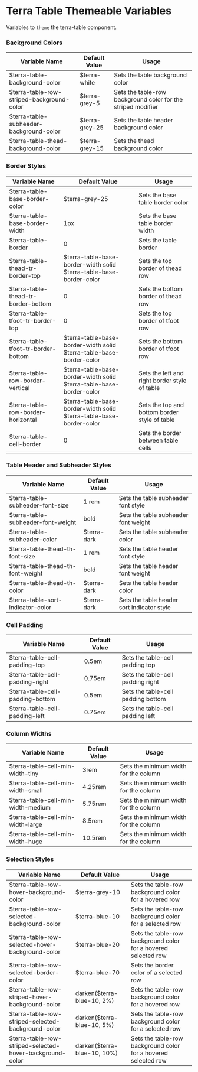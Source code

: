 # Terra Table Themeable Variables

Variables to `theme` the terra-table component.

### Background Colors
| Variable Name | Default Value | Usage |
|---|---|---|
| $terra-table-background-color                     | $terra-white   | Sets the table background color|
| $terra-table-row-striped-background-color         | $terra-grey-5  | Sets the table-row background color for the striped modifier|
| $terra-table-subheader-background-color           | $terra-grey-25 | Sets the table header background color|
| $terra-table-thead-background-color               | $terra-grey-15 | Sets the thead background color|

### Border Styles
| Variable Name | Default Value | Usage |
|---|---|---|
| $terra-table-base-border-color                     | $terra-grey-25 | Sets the base table border color|
| $terra-table-base-border-width                     | 1px            | Sets the base table border width|
| $terra-table-border                                | 0              | Sets the table border|
| $terra-table-thead-tr-border-top                   | $terra-table-base-border-width solid $terra-table-base-border-color | Sets the top border of thead row|
| $terra-table-thead-tr-border-bottom                | 0              | Sets the bottom border of thead row|
| $terra-table-tfoot-tr-border-top                   | 0              | Sets the top border of tfoot row|
| $terra-table-tfoot-tr-border-bottom                | $terra-table-base-border-width solid $terra-table-base-border-color | Sets the bottom border of tfoot row|
| $terra-table-row-border-vertical                   | $terra-table-base-border-width solid $terra-table-base-border-color | Sets the left and right border style of table|
| $terra-table-row-border-horizontal                 | $terra-table-base-border-width solid $terra-table-base-border-color | Sets the top and bottom border style of table|
| $terra-table-cell-border                           | 0              | Sets the border between table cells|

### Table Header and Subheader Styles
| Variable Name | Default Value | Usage |
|---|---|---|
| $terra-table-subheader-font-size                   | 1 rem         | Sets the table subheader font style|
| $terra-table-subheader-font-weight                 | bold          | Sets the table subheader font weight|
| $terra-table-subheader-color                       | $terra-dark   | Sets the table subheader color|
| $terra-table-thead-th-font-size                    | 1 rem         | Sets the table header font style|
| $terra-table-thead-th-font-weight                  | bold          | Sets the table header font weight|
| $terra-table-thead-th-color                        | $terra-dark   | Sets the table header color|
| $terra-table-sort-indicator-color                  | $terra-dark   | Sets the table header sort indicator style|

### Cell Padding
| Variable Name | Default Value | Usage |
|---|---|---|
| $terra-table-cell-padding-top                     | 0.5em          | Sets the table-cell padding top|
| $terra-table-cell-padding-right                   | 0.75em         | Sets the table-cell padding right|
| $terra-table-cell-padding-bottom                  | 0.5em          | Sets the table-cell padding bottom|
| $terra-table-cell-padding-left                    | 0.75em         | Sets the table-cell padding left|

### Column Widths
| Variable Name | Default Value | Usage |
|---|---|---|
| $terra-table-cell-min-width-tiny                  | 3rem           | Sets the minimum width for the column|
| $terra-table-cell-min-width-small                 | 4.25rem        | Sets the minimum width for the column|
| $terra-table-cell-min-width-medium                | 5.75rem        | Sets the minimum width for the column|
| $terra-table-cell-min-width-large                 | 8.5rem         | Sets the minimum width for the column|
| $terra-table-cell-min-width-huge                  | 10.5rem        | Sets the minimum width for the column|

### Selection Styles
| Variable Name | Default Value | Usage |
|---|---|---|
| $terra-table-row-hover-background-color           | $terra-grey-10 | Sets the table-row background color for a hovered row|
| $terra-table-row-selected-background-color        | $terra-blue-10 | Sets the table-row background color for a selected row|
| $terra-table-row-selected-hover-background-color  | $terra-blue-20 | Sets the table-row background color for a hovered selected row|
| $terra-table-row-selected-border-color            | $terra-blue-70 | Sets the border color of a selected row |
| $terra-table-row-striped-hover-background-color   | darken($terra-blue-10, 2%) | Sets the table-row background color for a hovered row|
| $terra-table-row-striped-selected-background-color | darken($terra-blue-10, 5%) | Sets the table-row background color for a selected row|
| $terra-table-row-striped-selected-hover-background-color | darken($terra-blue-10, 10%) | Sets the table-row background color for a hovered selected row|

